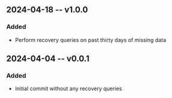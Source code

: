 ## 2024-04-18 -- v1.0.0
### Added
- Perform recovery queries on past thirty days of missing data

## 2024-04-04 -- v0.0.1
### Added
- Initial commit without any recovery queries